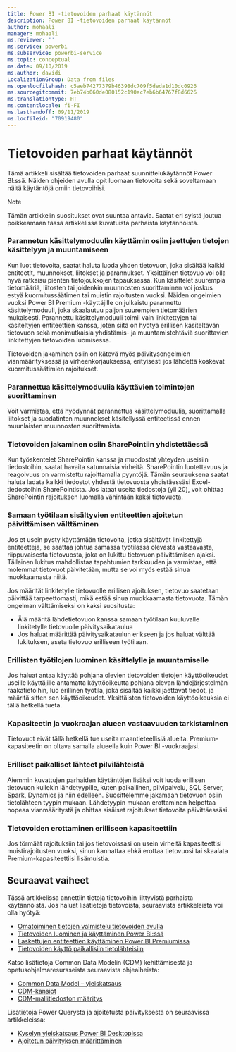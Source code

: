 ```yaml
---
title: Power BI -tietovoiden parhaat käytännöt
description: Power BI -tietovoiden parhaat käytännöt
author: mohaali
manager: mohaali
ms.reviewer: ''
ms.service: powerbi
ms.subservice: powerbi-service
ms.topic: conceptual
ms.date: 09/10/2019
ms.author: davidi
LocalizationGroup: Data from files
ms.openlocfilehash: c5aeb74277379b46398dc709f5deda1d10dc0926
ms.sourcegitcommit: 7eb74b060de080152c190ac7eb6b64767f8d6626
ms.translationtype: HT
ms.contentlocale: fi-FI
ms.lasthandoff: 09/11/2019
ms.locfileid: "70919480"
---
```

# <a name="dataflows-best-practice"></a>Tietovoiden parhaat käytännöt

Tämä artikkeli sisältää tietovoiden parhaat suunnittelukäytännöt Power BI:ssä. Näiden ohjeiden avulla opit luomaan tietovoita sekä soveltamaan näitä käytäntöjä omiin tietovoihisi.

> [!NOTE]
> Tämän artikkelin suositukset ovat suuntaa antavia. Saatat eri syistä joutua poikkeamaan tässä artikkelissa kuvatuista parhaista käytännöistä. 
> 
> 

### <a name="split-ingestion-and-transformation-to-use-the-enhanced-compute-engine"></a>Parannetun käsittelymoduulin käyttämin osiin jaettujen tietojen käsittelyyn ja muuntamiseen

Kun luot tietovoita, saatat haluta luoda yhden tietovuon, joka sisältää kaikki entiteetit, muunnokset, liitokset ja parannukset. Yksittäinen tietovuo voi olla hyvä ratkaisu pienten tietojoukkojen tapauksessa. Kun käsittelet suurempia tietomääriä, liitosten tai joidenkin muunnosten suorittaminen voi joskus estyä kuormitussäätimen tai muistin rajoitusten vuoksi. Näiden ongelmien vuoksi Power BI Premium -käyttäjille on julkaistu parannettu käsittelymoduuli, joka skaalautuu paljon suurempien tietomäärien mukaisesti. Parannettu käsittelymoduuli toimii vain linkitettyjen tai käsiteltyjen entiteettien kanssa, joten siitä on hyötyä erillisen käsiteltävän tietovuon sekä monimutkaisia yhdistämis- ja muuntamistehtäviä suorittavien linkitettyjen tietovoiden luomisessa.

Tietovoiden jakaminen osiin on kätevä myös päivitysongelmien vianmäärityksessä ja virheenkorjauksessa, erityisesti jos lähdettä koskevat kuormitussäätimien rajoitukset.

### <a name="perform-actions-that-can-use-the-enhanced-compute-engine"></a>Parannettua käsittelymoduulia käyttävien toimintojen suorittaminen

Voit varmistaa, että hyödynnät parannettua käsittelymoduulia, suorittamalla liitokset ja suodatinten muunnokset käsitellyssä entiteetissä ennen muunlaisten muunnosten suorittamista.

### <a name="split-dataflows-when-connecting-to-sharepoint"></a>Tietovoiden jakaminen osiin SharePointiin yhdistettäessä

Kun työskentelet SharePointin kanssa ja muodostat yhteyden useisiin tiedostoihin, saatat havaita satunnaisia virheitä. SharePointin luotettavuus ja reagoivuus on varmistettu rajoittamalla pyyntöjä. Tämän seurauksena saatat haluta ladata kaikki tiedostot yhdestä tietovuosta yhdistäessäsi Excel-tiedostoihin SharePointista. Jos lataat useita tiedostoja (yli 20), voit ohittaa SharePointin rajoituksen luomalla vähintään kaksi tietovuota.

### <a name="avoid-scheduling-refresh-for-linked-entities-inside-the-same-workspace"></a>Samaan työtilaan sisältyvien entiteettien ajoitetun päivittämisen välttäminen

Jos et usein pysty käyttämään tietovoita, jotka sisältävät linkitettyjä entiteettejä, se saattaa johtua samassa työtilassa olevasta vastaavasta, riippuvaisesta tietovuosta, joka on lukittu tietovuon päivittämisen ajaksi. Tällainen lukitus mahdollistaa tapahtumien tarkkuuden ja varmistaa, että molemmat tietovuot päivitetään, mutta se voi myös estää sinua muokkaamasta niitä. 

Jos määrität linkitetylle tietovuolle erillisen ajoituksen, tietovuo saatetaan päivittää tarpeettomasti, mikä estää sinua muokkaamasta tietovuota. Tämän ongelman välttämiseksi on kaksi suositusta: 

* Älä määritä lähdetietovuon kanssa samaan työtilaan kuuluvalle linkitetylle tietovuolle päivitysaikataulua
* Jos haluat määrittää päivitysaikataulun erikseen ja jos haluat välttää lukituksen, aseta tietovuo erilliseen työtilaan.

### <a name="create-a-separate-workspace-for-ingestion-transformation"></a>Erillisten työtilojen luominen käsittelylle ja muuntamiselle

Jos haluat antaa käyttää pohjana olevien tietovoiden tietojen käyttöoikeudet useille käyttäjille antamatta käyttöoikeutta pohjana olevan lähdejärjestelmän raakatietoihin, luo erillinen työtila, joka sisältää kaikki jaettavat tiedot, ja määritä sitten sen käyttöoikeudet. Yksittäisten tietovoiden käyttöoikeuksia ei tällä hetkellä tueta.

### <a name="ensure-capacity-is-in-the-same-region"></a>Kapasiteetin ja vuokraajan alueen vastaavuuden tarkistaminen

Tietovuot eivät tällä hetkellä tue useita maantieteellisiä alueita. Premium-kapasiteetin on oltava samalla alueella kuin Power BI -vuokraajasi.

### <a name="separate-on-premises-sources-from-cloud-sources"></a>Erilliset paikalliset lähteet pilvilähteistä

Aiemmin kuvattujen parhaiden käytäntöjen lisäksi voit luoda erillisen tietovuon kullekin lähdetyypille, kuten paikallinen, pilvipalvelu, SQL Server, Spark, Dynamics ja niin edelleen. Suosittelemme jakamaan tietovuon osiin tietolähteen tyypin mukaan. Lähdetyypin mukaan erottaminen helpottaa nopeaa vianmääritystä ja ohittaa sisäiset rajoitukset tietovoita päivittäessäsi.

### <a name="separate-dataflows-into-a-separate-capacity"></a>Tietovoiden erottaminen erilliseen kapasiteettiin

Jos törmäät rajoituksiin tai jos tietovoissasi on usein virheitä kapasiteettisi muistirajoitusten vuoksi, sinun kannattaa ehkä erottaa tietovuosi tai skaalata Premium-kapasiteettiisi lisämuistia.

## <a name="next-steps"></a>Seuraavat vaiheet

Tässä artikkelissa annettiin tietoja tietovoihin liittyvistä parhaista käytännöistä. Jos haluat lisätietoja tietovoista, seuraavista artikkeleista voi olla hyötyä:

* [Omatoiminen tietojen valmistelu tietovoiden avulla](service-dataflows-overview.md)
* [Tietovoiden luominen ja käyttäminen Power BI:ssä](service-dataflows-create-use.md)
* [Laskettujen entiteettien käyttäminen Power BI Premiumissa](service-dataflows-computed-entities-premium.md)
* [Tietovoiden käyttö paikallisiin tietolähteisiin](service-dataflows-on-premises-gateways.md)

Katso lisätietoja Common Data Modelin (CDM) kehittämisestä ja opetusohjelmaresursseista seuraavista ohjeaiheista:
* [Common Data Model – yleiskatsaus](https://docs.microsoft.com/powerapps/common-data-model/overview)
* [CDM-kansiot](https://go.microsoft.com/fwlink/?linkid=2045304)
* [CDM-mallitiedoston määritys](https://go.microsoft.com/fwlink/?linkid=2045521)


Lisätietoja Power Querysta ja ajoitetusta päivityksestä on seuraavissa artikkeleissa:
* [Kyselyn yleiskatsaus Power BI Desktopissa](desktop-query-overview.md)
* [Ajoitetun päivityksen määrittäminen](refresh-scheduled-refresh.md)
